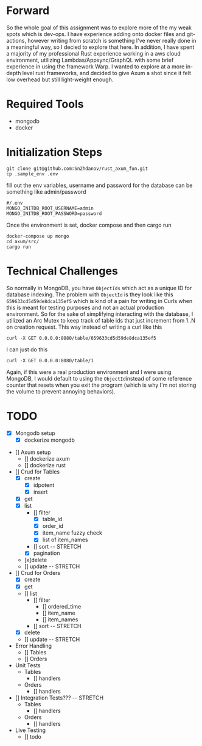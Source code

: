 # Forward
So the whole goal of this assignment was to explore more of the my weak spots which is dev-ops. I have experience adding onto docker files and git-actions, however writing from scratch is something I've never really done in a meaningful way, so I decied to explore that here. In addition, I have spent a majority of my professional Rust experience working in a aws cloud environment, utilizing Lambdas/Appsync/GraphQL with some brief experience in using the framework Warp. I wanted to explore at a more in-depth level rust frameworks, and decided to give Axum a shot since it felt low overhead but still light-weight enough.

# Required Tools
- mongodb
- docker

# Initialization Steps
```
git clone git@github.com:SnZhdanov/rust_axum_fun.git
cp .sample_env .env
```
fill out the env variables, username and password for the database can be something like admin/password

```
#/.env
MONGO_INITDB_ROOT_USERNAME=admin
MONGO_INITDB_ROOT_PASSWORD=password
```
Once the environment is set, docker compose and then cargo run
```
docker-compose up mongo
cd axum/src/
cargo run
```

# Technical Challenges
So normally in MongoDB, you have `ObjectIds` which act as a unique ID for database indexing. The problem with `ObjectId` is they look like this `659633cd5d59de8dca135ef5` which is kind of a pain for writing in Curls when this is meant for testing purposes and not an actual production environment. So for the sake of simplifying interacting with the database, I utilized an Arc Mutex to keep track of table ids that just increment from 1..N on creation request. This way instead of writing a curl like this
```
curl -X GET 0.0.0.0:8080/table/659633cd5d59de8dca135ef5
```
I can just do this
```
curl -X GET 0.0.0.0:8080/table/1
```
Again, if this were a real production environment and I were using MongoDB, I would default to using the `ObjectId`instead of some reference counter that resets when you exit the program (which is why I'm not storing the volume to prevent annoying behaviors).




# TODO
- [x] Mongodb setup
    - [x] dockerize mongodb  
- [] Axum setup
    - [] dockerize axum
    - [] dockerize rust
- [] Crud for Tables
    - [x] create
        - [x] idpotent
        - [x] insert
    - [x] get
    - [x] list
        - [] filter
            - [x] table_id
            - [x] order_id
            - [x] item_name fuzzy check
            - [x] list of item_names
        - [] sort -- STRETCH
        - [x] pagination
    - [x]delete
    - [] update -- STRETCH
- [] Crud for Orders
    - [x] create
    - [x] get
    - [] list
        - [] filter
            - [] ordered_time
            - [] item_name
            - [] item_names
        - [] sort -- STRETCH
    - [x] delete
    - [] update  -- STRETCH
- Error Handling
    - [] Tables
    - [] Orders
- Unit Tests
    - Tables
        - [] handlers
    - Orders
        - [] handlers
- [] Integration Tests???  -- STRETCH
    - Tables
        - [] handlers
    - Orders
        - [] handlers
- Live Testing
    - [] todo
